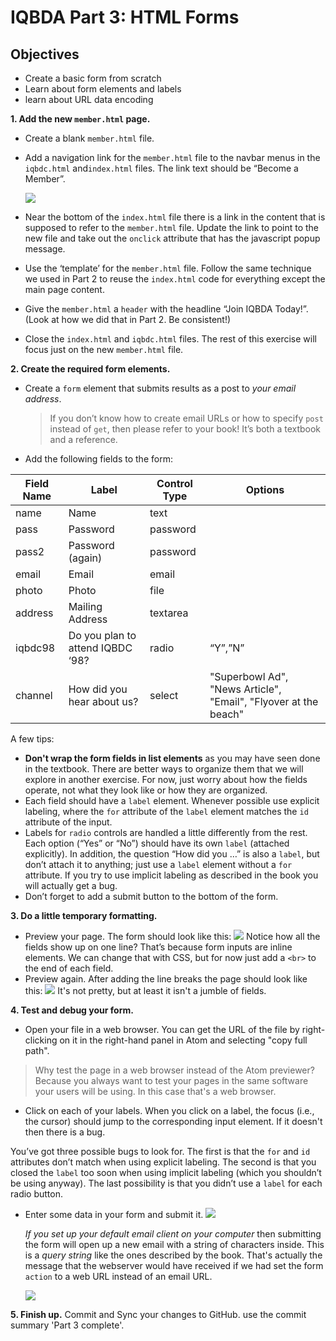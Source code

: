 # IQBDA Part 3: HTML Forms

## Objectives
* Create a basic form from scratch
* Learn about form elements and labels
* learn about URL data encoding

**1. Add the new `member.html` page.**
  * Create a blank `member.html` file.
  * Add a navigation link for the `member.html` file to the navbar menus in the `iqbdc.html` and`index.html` files. The link text should be “Become a Member”.

    ![](images/part3s1a.png)

  * Near the bottom of the `index.html` file there is a link in the content that is supposed to refer to the `member.html` file. Update the link to point to the new file and take out the `onclick` attribute that has the javascript popup message.
  * Use the ‘template’ for the `member.html` file. Follow the same technique we used in Part 2  to reuse the `index.html` code for everything except the main page content.
  * Give the `member.html` a `header` with the headline “Join IQBDA Today!”. (Look at how we did that in Part 2. Be consistent!)
  * Close the `index.html` and `iqbdc.html` files. The rest of this exercise will focus just on the new `member.html` file.

**2. Create the required form elements.**
  * Create a `form` element that submits results as a post to *your email address*.
    >If you don’t know how to create email URLs or how to specify `post` instead of `get`, then please refer to your book! It’s both a textbook and a reference.
  * Add the following fields to the form:

| Field Name | Label | Control Type | Options |
|------------|-------|--------------|-------- |
| name | Name | text | |
| pass | Password | password | |
| pass2 | Password (again) | password | |
| email | Email | email| |
| photo | Photo | file | |
| address | Mailing Address | textarea| |
| iqbdc98 | Do you plan to attend IQBDC ‘98? | radio | “Y”,”N” |
| channel | How did you hear about us? | select | "Superbowl Ad", "News Article", "Email", "Flyover at the beach" |

  A few tips:
  * **Don't wrap the form fields in list elements** as you may have seen done in the textbook. There are better ways to organize them that we will explore in another exercise. For now, just worry about how the fields operate, not what they look like or how they are organized.
  * Each field should have a `label` element. Whenever possible use explicit labeling, where the `for` attribute of the `label` element matches the `id` attribute of the input.
  * Labels for `radio` controls are handled a little differently from the rest. Each option (“Yes” or “No”) should have its own `label` (attached explicitly). In addition, the question “How did you …” is also a `label`, but don’t attach it to anything; just use a `label` element without a `for` attribute. If you try to use implicit labeling as described in the book you will actually get a bug.
  * Don’t forget to add a submit button to the bottom of the form.

**3. Do a little temporary formatting.**
* Preview your page. The form should look like this:
  ![](images/part3s3a.png)
  Notice how all the fields show up on one line? That’s because form inputs are inline elements. We can change that with CSS, but for now just add a `<br>` to the end of each field.  
* Preview again. After adding the line breaks the page should look like this:
  ![](images/part3s3b.png)
  It's not pretty, but at least it isn't a jumble of fields.

**4. Test and debug your form.**
  * Open your file in a web browser. You can get the URL of the file by right-clicking on it in the right-hand panel in Atom and selecting "copy full path".
  > Why test the page in a web browser instead of the Atom previewer? Because you always want to test your pages in the same software your users will be using. In this case that's a web browser.

  * Click on each of your labels. When you click on a label, the focus (i.e., the cursor) should jump to the corresponding input element. If it doesn't then there is a bug.

  You’ve got three possible bugs to look for. The first is that the `for` and `id` attributes don’t match when using explicit labeling. The second is that you closed the `label` too soon when using implicit labeling (which you shouldn’t be using anyway). The last possibility is that you didn’t use a `label` for each radio button.

  * Enter some data in your form and submit it.
    ![](images/part3s4a.png)

    *If you set up your default email client on your computer* then submitting the form will open up a new email with a string of characters inside. This is a *query string* like the ones described by the book. That's actually the message that the webserver would have received if we had set the form `action` to a web URL instead of an email URL.

    ![](images/part3s4b.png)

**5. Finish up.**
Commit and Sync your changes to GitHub. use the commit summary 'Part 3 complete'.
